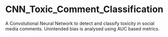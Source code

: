 # CNN_Toxic_Comment_Classification
A Convolutional Neural Network to detect and classify toxicity in social media comments. Unintended bias is analysed using AUC based metrics.
